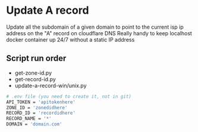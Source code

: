 # Update A record

Update all the subdomain of a given domain to point to the current isp ip address on the "A" record on cloudflare DNS
Really handy to keep localhost docker container up 24/7 without a static IP address

## Script run order

- get-zone-id.py
- get-record-id.py
- update-a-record-win/unix.py

```bash
# .env file (you need to create it, not in git)
API_TOKEN = 'apitokenhere'
ZONE_ID = 'zonedidhere'
RECORD_ID = 'recordidhere'
RECORD_NAME = '*'
DOMAIN = 'domain.com'
```
